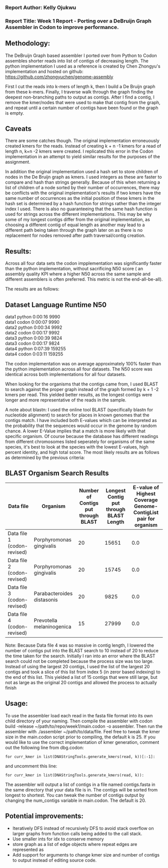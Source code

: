 ### Report Author: Kelly Ojukwu
### Report Title: Week 1 Report - Porting over a DeBruijn Graph Assembler in Codon to improve performance.

## Methodology:
The DeBruijn Graph based assembler I ported over from Python to Codon assembles shorter reads into list of contigs of decreasing length. The python implementation I used as a reference is created by Chen Zhongyu's implementation and hosted on github: https://github.com/zhongyuchen/genome-assembly

First I cut the reads into k-mers of length k, then I build a De Bruijn graph from these k-mers. Finally, I traverse walk through the graph finding the deepest non-branching paths to output as contigs. After I find a contig, I remove the kmer/nodes that were used to make that contig from the graph, and repeat until a certain number of contigs have been found or the graph is empty.

## Caveats
There are some catches though. The original implementation erroneuously created kmers for the reads. Instead of creating k + n -1 kmers for a read of length n, k+n -2 kmers were created. I replicated this error in the Codon implementation in an attempt to yield similar results for the purposes of the assignment.

In addition the original implementation used a hash set to store children of nodes in the De Bruijn graph as kmers. I used integers as these are faster to compare and hash than strings generally. Because of this when returning a list of children of a node sorted by their number of occurrences, there may be conflicts with the original implementation's results if two kmers have the same number of occurrences as the initial position of these kmers in the hash set is determined by a hash function for strings rather than the integer index I used. There is also no guaranteeing that the same hash function is used for strings across the different implementations. This may be why some of my longest contigs differ from the original implementation, as choosing a different contig of equal length as another may lead to a different path being taken through the graph later on as there is no replacement for nodes removed after path traversal/contig creation.

## Results:

Across all four data sets the codon impplementation was significantly faster than the python implementation, without sacrificing N50 score ( an assembly quality KPI where a higher N50 across the same sample and different assemblers is often preferred. This metric is not the end-all-be-all). 

The results are as follows:

Dataset         Language        Runtime         N50            
----------------------------------------------------------------
data1           python          0:00:16         9990           
data1           codon           0:00:07         9990           
data2           python          0:00:34         9992           
data2           codon           0:00:17         9992           
data3           python          0:00:39         9824           
data3           codon           0:00:17         9824           
data4           python          0:07:39         159255         
data4           codon           0:03:11         159255         

The codon implementation was on average approximately 100% faster than the python implementation across all four datasets. The N50 score was identical across both implementations for all four datasets.

When looking for the organisms that the contigs came from, I used BLAST to search against the proper graph instead of the graph formed by k + 1 -2 kmers per read. This yielded better results, as the longest contigs were longer and more representative of the reads in the sample.


A note about blastn: I used the online tool BLAST (specifically blastn for nucleotide alignment)  to search for places in known genomes that the contigs match. I have included both E-values which can be interpreted as the probability that the sequences would occur in the genome by random chance. A lower E-Value implies that a match is more likely with that specific organism. Of course because the database has different readings from different chromosomes listed seperately for organisms of the same species, it's best to look at the species with the lowest E-values, high percent identity, and high total score.
The most likely results are as follows as determined by the previous criteria:

## BLAST Organism Search Results



|Data file| Organism | Number of Contigs put through BLAST| Longest Contig put through BLAST Length | E-value of Highest Coverage Genome-ContigList pair for organism|
|---------|----------|-------------------|-----------------------|-----------------------|
|Data file 1 (codon-revised)| Porphyromonas gingivalis| 20 | 15651| 0.0| 
|Data file 2 (codon-revised)| Porphyromonas gingivalis| 20 | 15745| 0.0| 
|Data file 3 (codon-revised)| Parabacteroides distasonis| 20 | 9825| 0.0|
|Data file 4 (codon-revised)| Prevotella melaninogenica | 15 | 27999| 0.0|

Note: Because Data file 4 was so massive in contig length, I lowered the number of contigs put into the BLAST search to 10 instead of 20 to reduce the time taken for the search. Initially I ran into an error where the BLAST search could not be completed because the process size was too large. Instead of using the largest 20 contigs, I used the list of the largest 20 contigs and took a slice of this list from index 5 (in zeror based indexing) to the end of this list. This yielded a list of 15 contigs that were still large, but not as large as the original 20 contigs and allowed the process to actually finish



## Usage:
To use the assembler load each read in the fasta file format into its own child directory of your naming. Then compile the assembler with codon build -release ~/path/to/repo/week1/main.codon -o assembler. Then run the assembler with ./assembler ~/path/to/data/file. Feel free to tweak the kmer size in the main.codon script prior to compiling, the default k is 25. If you would like to use the correct implementation of kmer generation, comment out the following line from dbg.codon:
``` 
for curr_kmer in list(DNAStringTools.generate_kmers(read, k))[:-1]:
```

and uncomment this line:
```
for curr_kmer in list(DNAStringTools.generate_kmers(read, k)):
```

The assembler will output a list of contigs in a file named contigs.fasta in the same directory that your data file is in. The contigs will be sorted from longest to shortest. You can tweak the number of contigs output by changing the num_contigs variable in main.codon. The default is 20.


## Potential improvements:
* Iteratively DFS instead of recursively DFS to avoid stack overflow on larger graphs from function calls being added to the call stack. 
* Use smaller ints for idx to conserve memory
* store graph as a list of edge objects where repeat edges are represented as 
* Add support for arguments to change kmer size and number of contigs to output instead of editing source code.